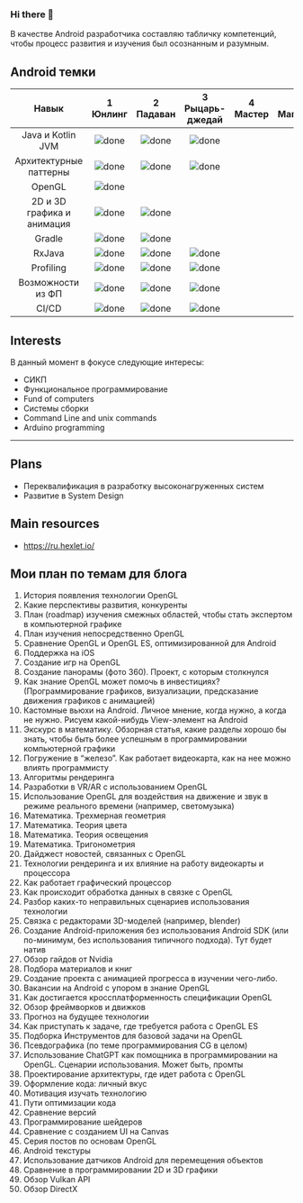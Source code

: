 ### Hi there 👋

В качестве Android разработчика составляю табличку компетенций, чтобы процесс развития и изучения был осознанным и разумным.


## Android темки
[done]: https://user-images.githubusercontent.com/29199184/32275438-8385f5c0-bf0b-11e7-9406-42265f71e2bd.png "Done"

|               Навык                | 1<br>Юнлинг | 2<br>Падаван        | 3<br>Рыцарь-джедай     | 4<br>Мастер | 5<br>Магистр | 6<br>Магистр Йода    |
|:--------------------------------:|:-----------------:|:-------------:|:-------------:|:----------------:|:--------------:|:---------------:|
|Java и Kotlin JVM                   | ![done][done]     | ![done][done] | ![done][done] |     |   |                 |
|Архитектурные паттерны              | ![done][done]     | ![done][done] | ![done][done] |     |   |                 |
|OpenGL                              | ![done][done]     |               |               |     |   |                 |
|2D и 3D графика и анимация          | ![done][done]     | ![done][done] |               |     |   |                 |
|Gradle                              | ![done][done]     | ![done][done] |               |     |   |                 |
|RxJava                              | ![done][done]     | ![done][done] |![done][done]  |     |   |                 |
|Profiling                           | ![done][done]     | ![done][done] |![done][done]  |     |   |                 |
|Возможности из ФП                   | ![done][done]     | ![done][done] |![done][done]  |     |   |                 |
|CI/CD                               | ![done][done]     | ![done][done] |![done][done]  |     |   |                 |


## Interests

В данный момент в фокусе следующие интересы:

+ СИКП
+ Функциональное программирование
+ Fund of computers
+ Системы сборки
+ Command Line and unix commands
+ Arduino programming

----

## Plans

+ Переквалификация в разработку высоконагруженных систем
+ Развитие в System Design

## Main resources
- https://ru.hexlet.io/

## Мои план по темам для блога
1. История появления технологии OpenGL
2. Какие перспективы развития, конкуренты
3. План (roadmap) изучения смежных областей, чтобы стать экспертом в компьютерной графике
4. План изучения непосредственно OpenGL
5. Сравнение OpenGL и OpenGL ES, оптимизированной для Android
6. Поддержка на iOS
7. Создание игр на OpenGL
8. Создание панорамы (фото 360). Проект, с которым столкнулся
9. Как знание OpenGL может помочь в инвестициях? (Программирование графиков, визуализации, предсказание движения графиков с анимацией)
10. Кастомные вьюхи на Android. Личное мнение, когда нужно, а когда не нужно. Рисуем какой-нибудь View-элемент на Android
11. Экскурс в математику. Обзорная статья, какие разделы хорошо бы знать, чтобы быть более успешным в программировании компьютерной графики
12. Погружение в “железо”. Как работает видеокарта, как на нее можно влиять программисту 
13. Алгоритмы рендеринга
14. Разработки в VR/AR  с использованием OpenGL
15. Использование OpenGL для воздействия на движение и звук в режиме реального времени (например, светомузыка)
16. Математика. Трехмерная геометрия
17. Математика. Теория цвета
18. Математика. Теория освещения
19. Математика. Тригонометрия
20. Дайджест новостей, связанных с OpenGL
21. Технологии рендеринга и их влияние на работу видеокарты и процессора
22. Как работает графический процессор
23. Как происходит обработка данных в связке с OpenGL
24. Разбор каких-то неправильных сценариев  использования технологии
25. Связка с редакторами 3D-моделей (например, blender)
26. Создание Android-приложения без использования Android SDK (или по-минимум, без использования типичного подхода). Тут будет натив
27. Обзор гайдов от Nvidia
28. Подбора материалов и книг
29. Создание проекта с анимацией прогресса в изучении чего-либо. 
30. Вакансии на Android с упором в знание OpenGL
31. Как достигается кроссплатформенность спецификации OpenGL
32. Обзор фреймворков и движков
33. Прогноз на будущее технологии
34. Как приступать к задаче, где требуется работа с OpenGL ES
35. Подборка Инструментов для базовой задачи на OpenGL
36. Псевдографика (по теме программирования CG в целом)
37. Использование ChatGPT как помощника в программировании на OpenGL. Сценарии использования. Может быть, промты 
38. Проектирование архитектуры, где идет работа с OpenGL
39.  Оформление кода: личный вкус
40. Мотивация изучать технологию
41. Пути оптимизации кода
42. Сравнение версий
43. Программирование шейдеров
44. Сравнение с созданием UI на Canvas
45. Серия постов по основам OpenGL
46. Android текстуры
47. Использование датчиков Android для перемещения объектов
48. Сравнение в программировании 2D и 3D графики
49. Обзор Vulkan API
50. Обзор DirectX


<!--
**Marche1os/Marche1os** is a ✨ _special_ ✨ repository because its `README.md` (this file) appears on your GitHub profile.

Here are some ideas to get you started:

- 🔭 I’m currently working on ...
- 🌱 I’m currently learning ...
- 👯 I’m looking to collaborate on ...
- 🤔 I’m looking for help with ...
- 💬 Ask me about ...
- 📫 How to reach me: ...
- 😄 Pronouns: ...
- ⚡ Fun fact: ...
-->
